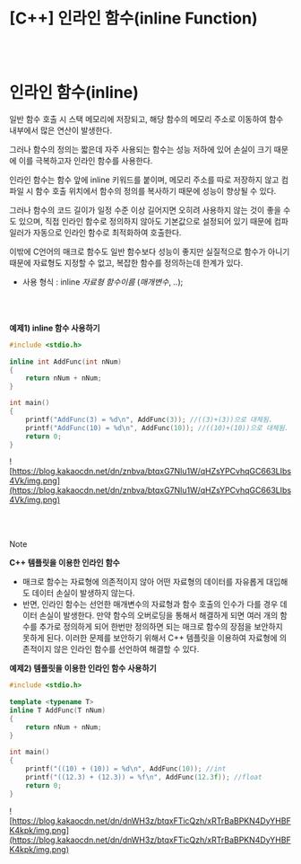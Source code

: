 # [C++] 인라인 함수(inline Function)

<br><br>

# 인라인 함수(inline)

일반 함수 호출 시 스택 메모리에 저장되고, 해당 함수의 메모리 주소로 이동하여 함수 내부에서 많은 연산이 발생한다.

그러나 함수의 정의는 짧은데 자주 사용되는 함수는 성능 저하에 있어 손실이 크기 때문에 이를 극복하고자 인라인 함수를 사용한다.

인라인 함수는 함수 앞에 inline 키워드를 붙이며, 메모리 주소를 따로 저장하지 않고 컴파일 시 함수 호출 위치에서 함수의 정의를 복사하기 때문에 성능이 향상될 수 있다. 

그러나 함수의 코드 길이가 일정 수준 이상 길어지면 오히려 사용하지 않는 것이 좋을 수도 있으며, 직접 인라인 함수로 정의하지 않아도 기본값으로 설정되어 있기 때문에 컴파일러가 자동으로 인라인 함수로 최적화하여 호출한다. 

이밖에 C언어의 매크로 함수도 일반 함수보다 성능이 좋지만 실질적으로 함수가 아니기 때문에 자료형도 지정할 수 없고, 복잡한 함수를 정의하는데 한계가 있다.

- 사용 형식 : inline *자료형 함수이름* (*매개변수*, *..*);

<br><br>

**예제1) inline 함수 사용하기**

```cpp
#include <stdio.h>
 
inline int AddFunc(int nNum)
{
    return nNum + nNum;
}

int main()
{
    printf("AddFunc(3) = %d\n", AddFunc(3)); //((3)+(3))으로 대체됨.
    printf("AddFunc(10) = %d\n", AddFunc(10)); //((10)+(10))으로 대체됨.
    return 0;
}
```

![https://blog.kakaocdn.net/dn/znbva/btqxG7Nlu1W/qHZsYPCvhqGC663LIbs4Vk/img.png](https://blog.kakaocdn.net/dn/znbva/btqxG7Nlu1W/qHZsYPCvhqGC663LIbs4Vk/img.png)

<br><br>

>[!note]
> **C++ 템플릿을 이용한 인라인 함수**
> 
> - 매크로 함수는 자료형에 의존적이지 않아 어떤 자료형의 데이터를 자유롭게 대입해도 데이터 손실이 발생하지 않는다.
> - 반면, 인라인 함수는 선언한 매개변수의 자료형과 함수 호출의 인수가 다를 경우 데이터 손실이 발생한다. 만약 함수의 오버로딩을 통해서 해결하게 되면 여러 개의 함수를 추가로 정의하게 되어 한번만 정의하면 되는 매크로 함수의 장점을 보안하지 못하게 된다. 이러한 문제를 보안하기 위해서 C++ 템플릿을 이용하여 자료형에 의존적이지 않은 인라인 함수를 선언하여 해결할 수 있다.
> 
> **예제2) 템플릿을 이용한 인라인 함수 사용하기**
> 
> ```cpp
> #include <stdio.h>
>  
> template <typename T>
> inline T AddFunc(T nNum)
> {
>     return nNum + nNum;
> }
>  
> int main()
> {
>     printf("((10) + (10)) = %d\n", AddFunc(10)); //int
>     printf("((12.3) + (12.3)) = %f\n", AddFunc(12.3f)); //float
>     return 0;
> }
> ```
> 
> ![https://blog.kakaocdn.net/dn/dnWH3z/btqxFTicQzh/xRTrBaBPKN4DyYHBFK4kpk/img.png](https://blog.kakaocdn.net/dn/dnWH3z/btqxFTicQzh/xRTrBaBPKN4DyYHBFK4kpk/img.png)
